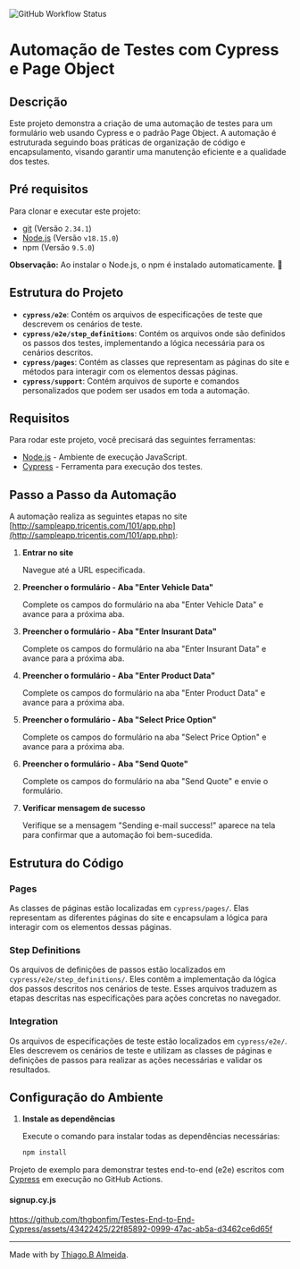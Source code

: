
![GitHub Workflow Status](https://img.shields.io/github/actions/workflow/status/M4deN/Testes-End-to-End-Cypress/ci.yml?label=Test%20Workflows&logo=Cypress&style=for-the-badge)



# Automação de Testes com Cypress e Page Object

## Descrição

Este projeto demonstra a criação de uma automação de testes para um formulário web usando Cypress e o padrão Page Object. A automação é estruturada seguindo boas práticas de organização de código e encapsulamento, visando garantir uma manutenção eficiente e a qualidade dos testes.

## Pré requisitos

Para clonar e executar este projeto:

- [git](https://git-scm.com/downloads) (Versão `2.34.1`)
- [Node.js](https://nodejs.org/en/) (Versão `v18.15.0`)
- npm (Versão `9.5.0`)

**Observação:** Ao instalar o Node.js, o npm é instalado automaticamente. 🚀

## Estrutura do Projeto

- **`cypress/e2e`**: Contém os arquivos de especificações de teste que descrevem os cenários de teste.
- **`cypress/e2e/step_definitions`**: Contém os arquivos onde são definidos os passos dos testes, implementando a lógica necessária para os cenários descritos.
- **`cypress/pages`**: Contém as classes que representam as páginas do site e métodos para interagir com os elementos dessas páginas.
- **`cypress/support`**: Contém arquivos de suporte e comandos personalizados que podem ser usados em toda a automação.

## Requisitos

Para rodar este projeto, você precisará das seguintes ferramentas:

- [Node.js](https://nodejs.org/) - Ambiente de execução JavaScript.
- [Cypress](https://www.cypress.io/) - Ferramenta para execução dos testes.

## Passo a Passo da Automação

A automação realiza as seguintes etapas no site [http://sampleapp.tricentis.com/101/app.php](http://sampleapp.tricentis.com/101/app.php):

1. **Entrar no site**

   Navegue até a URL especificada.

2. **Preencher o formulário - Aba "Enter Vehicle Data"**

   Complete os campos do formulário na aba "Enter Vehicle Data" e avance para a próxima aba.

3. **Preencher o formulário - Aba "Enter Insurant Data"**

   Complete os campos do formulário na aba "Enter Insurant Data" e avance para a próxima aba.

4. **Preencher o formulário - Aba "Enter Product Data"**

   Complete os campos do formulário na aba "Enter Product Data" e avance para a próxima aba.

5. **Preencher o formulário - Aba "Select Price Option"**

   Complete os campos do formulário na aba "Select Price Option" e avance para a próxima aba.

6. **Preencher o formulário - Aba "Send Quote"**

   Complete os campos do formulário na aba "Send Quote" e envie o formulário.

7. **Verificar mensagem de sucesso**

   Verifique se a mensagem "Sending e-mail success!" aparece na tela para confirmar que a automação foi bem-sucedida.

## Estrutura do Código

### Pages

As classes de páginas estão localizadas em `cypress/pages/`. Elas representam as diferentes páginas do site e encapsulam a lógica para interagir com os elementos dessas páginas.

### Step Definitions

Os arquivos de definições de passos estão localizados em `cypress/e2e/step_definitions/`. Eles contêm a implementação da lógica dos passos descritos nos cenários de teste. Esses arquivos traduzem as etapas descritas nas especificações para ações concretas no navegador.

### Integration

Os arquivos de especificações de teste estão localizados em `cypress/e2e/`. Eles descrevem os cenários de teste e utilizam as classes de páginas e definições de passos para realizar as ações necessárias e validar os resultados.

## Configuração do Ambiente

1. **Instale as dependências**

   Execute o comando para instalar todas as dependências necessárias:

   ```bash
   npm install

Projeto de exemplo para demonstrar testes end-to-end (e2e) escritos com [Cypress](https://cypress.io) em execução no GitHub Actions.

#### signup.cy.js

https://github.com/thgbonfim/Testes-End-to-End-Cypress/assets/43422425/22f85892-0999-47ac-ab5a-d3462ce6d65f

___

Made with by [Thiago.B Almeida](https://github.com/thgbonfim).


